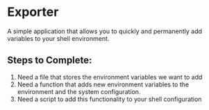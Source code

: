 # Exporter

A simple application that allows you to quickly and permanently add variables to your shell environment.

## Steps to Complete:

1. Need a file that stores the environment variables we want to add
2. Need a function that adds new environment variables to the environment and the system configuration.
3. Need a script to add this functionality to your shell configuration


